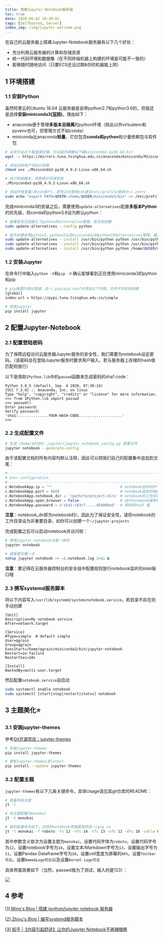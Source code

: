 ```yaml
---
title: 搭建Jupyter-Notebook服务器
toc: true
date: 2020-06-02 16:39:01
tags: [Selfhosted, Server]
index_img: /img/jupyter-welcome.png
---
```


在自己的云服务器上搭建Jupyter-Notebook服务器有以下几个好处：

<!--more-->

- 充分利用云服务器的计算和存储资源
- 统一代码环境和数据集（在不同终端机器上构建的环境是可能不一致的）
- 能够随时随地访问（只要ECS还没过期&你的机器能上网）

## 1 环境搭建

### 1.1 安装Python

虽然阿里云的Ubuntu 18.04 云服务器是自带python2.7和python3.6的，但我还是选择**安装miniconda3[(官网)](https://docs.conda.io/en/latest/miniconda.html)**，理由如下：

- anaconda便于管理**多版本且隔离**的python环境（除此以外virtualenv和pyvenv也可，但管理方式不如conda）
- miniconda比anaconda**轻量**，它仅包含**conda和python**和少量依赖包与软件包

```bash
# 从官方站点下载速度较慢，可从国内镜像站下载miniconda3-py38 64-bit
wget -c https://mirrors.tuna.tsinghua.edu.cn/anaconda/miniconda/Miniconda3-py38_4.9.2-Linux-x86_64.sh

# 添加当前用户可执行权限
chmod u+x ./Miniconda3-py38_4.9.2-Linux-x86_64.sh

# 执行安装脚本，依照提示完成安装
./Miniconda3-py38_4.9.2-Linux-x86_64.sh

# 添加环境变量(非zsh用户)，若你正在使用zsh请将/etc/profile替换为~/.zshrc
sudo echo "export PATH=$PATH:/home/$USER/miniconda3/bin" >> /etc/profile & source /etc/profile
```

完成miniconda3的安装之后，需要使用`update-alternatives`配置**多版本Python**的优先级，将conda的python3.8设为默认python：

```bash
# 查看是否已经建立了python的alternative管理，若无则创建
sudo update-alternatives --config python

# 依次创建自带python2，python3以及miniconda3的python3的alternatives管理，最后的数字为优先级，越大越高
sudo update-alternatives --install /usr/bin/python python /usr/bin/python2.7 1
sudo update-alternatives --install /usr/bin/python python /usr/bin/python3.6 2
sudo update-alternatives --install /usr/bin/python python /home/$USER/miniconda3/bin/python3 3
```

### 1.2 安装Jupyter

在命令行中输入`python -V`和`pip -V` 确认能够看到正在使用miniconda3的python和pip

```bash
# pip换国内源以提速，在~/.pip/pip.conf中添加以下内容，文件不存在则创建
[global]
index-url = https://pypi.tuna.tsinghua.edu.cn/simple

# 安装jupyter
pip install jupyter
```

## 2 配置Jupyter-Notebook

### 2.1 配置登陆密码

为了保障远程访问云服务器Jupyter服务的安全性，我们需要为notebook设定密码。（该密码会在登陆Jupyter服务时要求用户输入，若与服务器上存储的hash值匹配则放行）

以下是借助`IPython.lib`中的`passwd`函数来生成密码的sha1 code：

```ipython
Python 3.8.5 (default, Sep  4 2020, 07:30:14)
[GCC 7.3.0] :: Anaconda, Inc. on linux
Type "help", "copyright", "credits" or "license" for more information.
>>> from IPython.lib import passwd
>>> passwd()
Enter password:
Verify password:
'sha1:..............YOUR-HASH-CODE....................'
>>>
```

### 2.2 生成配置文件

```bash
# 生成 /home/$USER/.jupyter/jupyter_notebook_config.py 配置文件
jupyter notebook --generate-config
```

由于该配置文档的所有内容均默认注释，因此可以把我们自己的配置集中追加到文尾：

```python
#--------------------------------------------------------------------------
# User configuration
#--------------------------------------------------------------------------
c.NotebookApp.ip = '*'                               # notebook监听的IP
c.NotebookApp.port = 8888  							 # notebook监听的端口
c.NotebookApp.notebook_dir = '/path/to/project-dirs' # notebook的工作目录
c.NotebookApp.open_browser = False                   # 运行notebook服务时不打开浏览器
c.NotebookApp.password = u'sha1:c63cf.....45b09bed'  # 密码的hash 值

```

**注意**：notebook_dir即为notebook的/，因此为了保证安全性，请将notebook的工作目录设为非重要目录，如你可以创建一个`~/jupyter-projects`

完成配置之后可以启动notebook并访问啦：

```bash
# 使用jupyter-notebook也是一样的
jupyter notebook

# 或者更优雅一点
nohup jupyter notebook >> ~/.notebook.log 2>&1 &
```

**注意**：要记得在云服务器控制台的安全组中配置规则放行notebook监听的`8888`端口哦

### 2.3 撰写systemd服务脚本

将以下内容写入`/usr/lib/systemd/system/notebook.service`，若目录不存在则手动创建

```shell
[Unit]
Description=My notebook service
After=network.target

[Service]
#Type=simple  # default simple
User=qgrain
Group=qgrain
ExecStart=/home/qgrain/miniconda3/bin/jupyter-notebook
Restart=on-failure
RestartSec=10s

[Install]
WantedBy=multi-user.target
```

然后配置`notebook.service`自启动

```bash
sudo systemctl enable notebook
sudo systemctl [start|stop|restart|status] notebook
```

## 3 主题美化⭐

### 3.1 安装jupyter-themes

参考[Git开源项目：jupyter-themes](https://github.com/dunovank/jupyter-themes)

```bash
# 安装jupyter-themes
pip install jupyter-themes

# 更新jupyter-themes至latest
pip install --update jupyter-themes
```

### 3.2 配置主题

`jupyter-themes`有以下几条关键命令，具体Usage请见其git仓库的README：

```bash
# 查看所有主题
jt -l

# 将主题配置为monokai
jt -t monokai

# 我的配置命令如下，这样的notebook界面极其舒适ヾ(≧▽≦ )o
jt -t monokai -f roboto -fs 12 -nfs 14 -tfs 13 -ofs 11 -dfs 10 -cellw 66% -T -N -kl
```

其中参数含义依次为设置主题为`monokai`，设置代码字体为`roboto`，设置代码字号为`12`，设置notebook字号为`14`，设置文本/Markdown字号为`13`，设置输出字号为`11`，设置Pandas Dataframe字号为`10`，设置cell宽度为屏幕的`66%`，设置`Toolbar可见`，设置`Name&Logo可见`以及设置`Kernel Logo可见`

具体界面效果如下（当然，passwd我为了测试，输入的是123）：

<img src="https://gitee.com/QGrain/picgo-bed/raw/master/img/20210125012950.png"/>

## 4 参考

[[1] Ming's Blog | 搭建 ipython/jupyter notebook 服务器](https://bitmingw.com/2017/07/09/run-jupyter-notebook-server/)

[[2] Zhiyu's Blog | 编写systemd服务脚本 ](https://qgrain.github.io/2020/05/12/%E7%BC%96%E5%86%99systemd%E6%9C%8D%E5%8A%A1%E8%84%9A%E6%9C%AC/)

[[3] 知乎 |【内容引起舒适】让你的Jupyter Notebook不再辣眼睛](https://zhuanlan.zhihu.com/p/46242116)